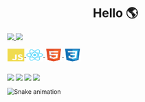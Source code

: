 <h1 align="center">Hello 🌎</h1>
<div>
  <a href="https://github.com/breno-pinheiro">
  <img height="180em" src="https://github-readme-stats.vercel.app/api?username=breno-pinheiro&show_icons=true&theme=onedark&include_all_commits=true&count_private=true"/>
  <img height="180em" src="https://github-readme-stats.vercel.app/api/top-langs/?username=breno-pinheiro&layout=compact&langs_count=16&theme=onedark"/>
</div>
  
  <div style="display: inline_block"><br>
  <img align="center" alt="bp-Js" height="30" width="40" src="https://raw.githubusercontent.com/devicons/devicon/master/icons/javascript/javascript-plain.svg">
  <img align="center" alt="bp-React" height="30" width="40" src="https://raw.githubusercontent.com/devicons/devicon/master/icons/react/react-original.svg">
  <img align="center" alt="bp-HTML" height="30" width="40" src="https://raw.githubusercontent.com/devicons/devicon/master/icons/html5/html5-original.svg">
  <img align="center" alt="bp-CSS" height="30" width="40" src="https://raw.githubusercontent.com/devicons/devicon/master/icons/css3/css3-original.svg">
</div>
  
   ##
 
<div> 
  <a href="https://instagram.com/brenpinheiro" target="_blank"><img src="https://img.shields.io/badge/-Instagram-%23E4405F?style=for-the-badge&logo=instagram&logoColor=white" target="_blank"></a>
 	<a href="https://www.twitch.tv/schlauerfuchs_" target="_blank"><img src="https://img.shields.io/badge/Twitch-9146FF?style=for-the-badge&logo=twitch&logoColor=white" target="_blank"></a>
  <a href = "mailto:breno.fp@hotmail.com"><img src="https://img.shields.io/badge/-Gmail-%23333?style=for-the-badge&logo=gmail&logoColor=white" target="_blank"></a>
  <a href="https://www.linkedin.com/in/breno-pinheiro10" target="_blank"><img src="https://img.shields.io/badge/-LinkedIn-%230077B5?style=for-the-badge&logo=linkedin&logoColor=white" target="_blank"></a> 
 
  ![Snake animation](https://github.com/breno-pinheiro/breno-pinheiro/blob/output/github-contribution-grid-snake.svg)
